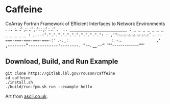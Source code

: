 Caffeine
========

CoArray Fortran Framework of Efficient Interfaces to Network Environments
                    .
                        `:.
                          `:.
                  .:'     ,::
                 .:'      ;:'
                 ::      ;:'
                  :    .:'
                   `.  :.
          _________________________
         : _ _ _ _ _ _ _ _ _ _ _ _ :
     ,---:".".".".".".".".".".".".":
    : ,'"`::.:.:.:.:.:.:.:.:.:.:.::'
    `.`.  `:-===-===-===-===-===-:'
      `.`-._:                   :
        `-.__`.               ,' 
    ,--------`"`-------------'--------.
     `"--.__                   __.--"'
            `""-------------""'

Download, Build, and Run Example
-------------------------------
```
git clone https://gitlab.lbl.gov/rouson/caffeine
cd caffeine
./install.sh
./build/run-fpm.sh run --example hello
```
Art from [ascii.co.uk](https://ascii.co.uk/art/cup).
